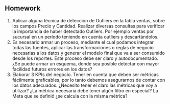 

## Homework

1) Aplicar alguna técnica de detección de Outliers en la tabla ventas, sobre los campos Precio y Cantidad.
Realizar diversas consultas para verificar la importancia de haber detectado Outliers. Por ejemplo ventas por sucursal en un período teniendo en cuenta outliers y descartándolos.
2) Es necesario armar un proceso, mediante el cual podamos integrar todas las fuentes, aplicar las transformaciones o reglas de negocio necesarias a los datos y generar el modelo final que va a ser consumido desde los reportes. 
Este proceso debe ser claro y autodocumentado.
¿Se puede armar un esquema, donde sea posible detectar con mayor facilidad futuros errores en los datos?
3) Elaborar 3 KPIs del negocio. Tener en cuenta que deben ser métricas fácilmente graficables, por lo tanto debemos asegurarnos de contar con los datos adecuados.
¿Necesito tener el claro las métricas que voy a utilizar? 
¿La métrica necesaria debe tener algún filtro en especial? 
La Meta que se definió ¿se calcula con la misma métrica?